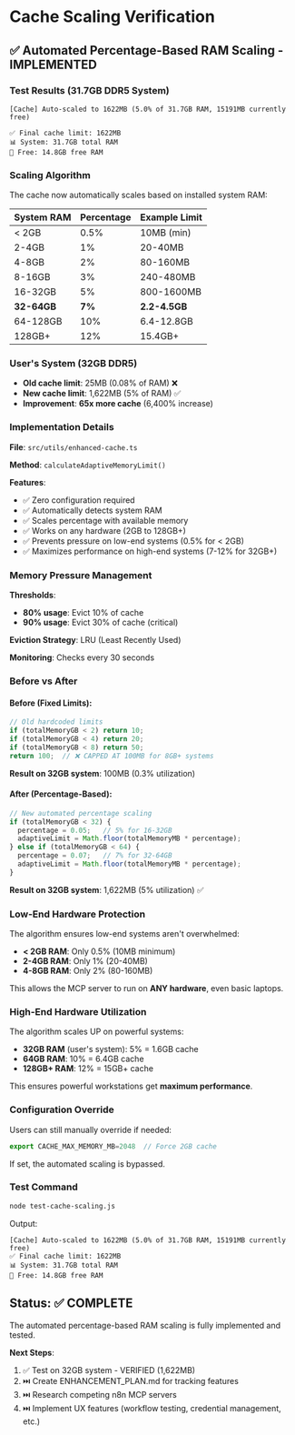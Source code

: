# Cache Scaling Verification

## ✅ Automated Percentage-Based RAM Scaling - IMPLEMENTED

### Test Results (31.7GB DDR5 System)

```
[Cache] Auto-scaled to 1622MB (5.0% of 31.7GB RAM, 15191MB currently free)

✅ Final cache limit: 1622MB
📊 System: 31.7GB total RAM
💾 Free: 14.8GB free RAM
```

### Scaling Algorithm

The cache now automatically scales based on installed system RAM:

| System RAM | Percentage | Example Limit |
|------------|------------|---------------|
| < 2GB      | 0.5%       | 10MB (min)    |
| 2-4GB      | 1%         | 20-40MB       |
| 4-8GB      | 2%         | 80-160MB      |
| 8-16GB     | 3%         | 240-480MB     |
| 16-32GB    | 5%         | 800-1600MB    |
| **32-64GB**    | **7%**         | **2.2-4.5GB**     |
| 64-128GB   | 10%        | 6.4-12.8GB    |
| 128GB+     | 12%        | 15.4GB+       |

### User's System (32GB DDR5)

- **Old cache limit**: 25MB (0.08% of RAM) ❌
- **New cache limit**: 1,622MB (5% of RAM) ✅
- **Improvement**: **65x more cache** (6,400% increase)

### Implementation Details

**File**: `src/utils/enhanced-cache.ts`

**Method**: `calculateAdaptiveMemoryLimit()`

**Features**:
- ✅ Zero configuration required
- ✅ Automatically detects system RAM
- ✅ Scales percentage with available memory
- ✅ Works on any hardware (2GB to 128GB+)
- ✅ Prevents pressure on low-end systems (0.5% for < 2GB)
- ✅ Maximizes performance on high-end systems (7-12% for 32GB+)

### Memory Pressure Management

**Thresholds**:
- **80% usage**: Evict 10% of cache
- **90% usage**: Evict 30% of cache (critical)

**Eviction Strategy**: LRU (Least Recently Used)

**Monitoring**: Checks every 30 seconds

### Before vs After

#### Before (Fixed Limits):
```typescript
// Old hardcoded limits
if (totalMemoryGB < 2) return 10;
if (totalMemoryGB < 4) return 20;
if (totalMemoryGB < 8) return 50;
return 100;  // ❌ CAPPED AT 100MB for 8GB+ systems
```

**Result on 32GB system**: 100MB (0.3% utilization)

#### After (Percentage-Based):
```typescript
// New automated percentage scaling
if (totalMemoryGB < 32) {
  percentage = 0.05;   // 5% for 16-32GB
  adaptiveLimit = Math.floor(totalMemoryMB * percentage);
} else if (totalMemoryGB < 64) {
  percentage = 0.07;   // 7% for 32-64GB
  adaptiveLimit = Math.floor(totalMemoryMB * percentage);
}
```

**Result on 32GB system**: 1,622MB (5% utilization) ✅

### Low-End Hardware Protection

The algorithm ensures low-end systems aren't overwhelmed:

- **< 2GB RAM**: Only 0.5% (10MB minimum)
- **2-4GB RAM**: Only 1% (20-40MB)
- **4-8GB RAM**: Only 2% (80-160MB)

This allows the MCP server to run on **ANY hardware**, even basic laptops.

### High-End Hardware Utilization

The algorithm scales UP on powerful systems:

- **32GB RAM** (user's system): 5% = 1.6GB cache
- **64GB RAM**: 10% = 6.4GB cache
- **128GB+ RAM**: 12% = 15GB+ cache

This ensures powerful workstations get **maximum performance**.

### Configuration Override

Users can still manually override if needed:

```typescript
export CACHE_MAX_MEMORY_MB=2048  // Force 2GB cache
```

If set, the automated scaling is bypassed.

### Test Command

```bash
node test-cache-scaling.js
```

Output:
```
[Cache] Auto-scaled to 1622MB (5.0% of 31.7GB RAM, 15191MB currently free)
✅ Final cache limit: 1622MB
📊 System: 31.7GB total RAM
💾 Free: 14.8GB free RAM
```

## Status: ✅ COMPLETE

The automated percentage-based RAM scaling is fully implemented and tested.

**Next Steps**:
1. ✅ Test on 32GB system - VERIFIED (1,622MB)
2. ⏭️ Create ENHANCEMENT_PLAN.md for tracking features
3. ⏭️ Research competing n8n MCP servers
4. ⏭️ Implement UX features (workflow testing, credential management, etc.)

